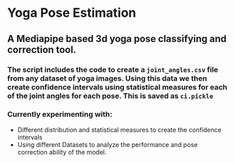 # Yoga Pose Estimation
## A Mediapipe based 3d yoga pose classifying and correction tool.   
### The script includes the code to create a `joint_angles.csv` file from any dataset of yoga images. Using this data we then create confidence intervals using statistical measures for each of the joint angles for each pose. This is saved as `ci.pickle`

### Currently experimenting with:   
- Different distribution and statistical measures to create the confidence intervals
- Using different Datasets to analyze the performance and pose correction ability of the model.

